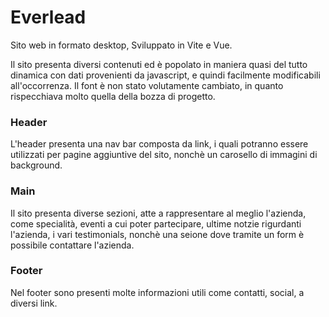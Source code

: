 # Everlead

Sito web in formato desktop, Sviluppato in Vite e Vue.

Il sito presenta diversi contenuti ed è popolato in maniera quasi del tutto dinamica con dati provenienti da javascript, e quindi facilmente modificabili all'occorrenza.
Il font è non stato volutamente cambiato, in quanto rispecchiava molto quella della bozza di progetto.

### Header

L'header presenta una nav bar composta da link, i quali potranno essere utilizzati per pagine aggiuntive del sito, nonchè un carosello di immagini di background.

### Main

Il sito presenta diverse sezioni, atte a rappresentare al meglio l'azienda, come specialità, eventi a cui poter partecipare, ultime notzie rigurdanti l'azienda, i vari testimonials, nonchè una seione dove tramite un form è possibile contattare l'azienda.

### Footer

Nel footer sono presenti molte informazioni utili come contatti, social, a diversi link.